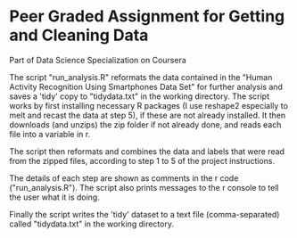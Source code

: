 # Peer Graded Assignment for Getting and Cleaning Data
Part of  Data Science Specialization on Coursera

The script "run_analysis.R" reformats the data contained in the 
"Human Activity Recognition Using Smartphones Data Set" for further analysis
and saves a 'tidy' copy to "tidydata.txt" in the working directory. The script
works by first installing necessary R packages (I use reshape2 especially to 
melt and recast the data at step 5), if these are not already installed. 
It then downloads (and unzips) the zip folder if not already done, and reads
each file into a variable in r.

The script then reformats and combines the data and labels that were read from 
the zipped files, according to step 1 to 5 of the project instructions.

The details of each step are shown as comments in the r code ("run_analysis.R").
The script also prints messages to the r console to tell the user what it is
doing.

Finally the script writes the 'tidy' dataset to a text file (comma-separated)
called "tidydata.txt" in the working directory.
